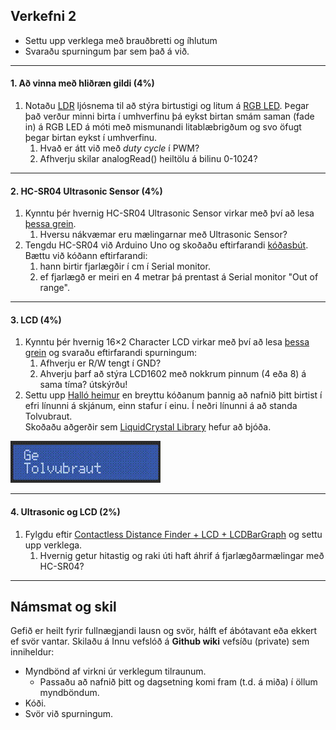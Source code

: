
## Verkefni 2

- Settu upp verklega með brauðbretti og íhlutum
- Svaraðu spurningum þar sem það á við.

---

#### 1. Að vinna með hliðræn gildi (4%)

1. Notaðu [LDR](https://create.arduino.cc/projecthub/tarantula3/using-an-ldr-sensor-with-arduino-807b1c) ljósnema til að stýra birtustigi og litum á [RGB LED](https://learn.adafruit.com/adafruit-arduino-lesson-3-rgb-leds/overview). Þegar það verður minni birta í umhverfinu þá eykst birtan smám saman (fade in) á RGB LED á móti með mismunandi litablæbrigðum og svo öfugt þegar birtan eykst í umhverfinu.
    1. Hvað er átt við með *duty cycle* í PWM? 
    1. Afhverju skilar analogRead() heiltölu á bilinu 0-1024?
       
---

#### 2. HC-SR04 Ultrasonic Sensor (4%)
1. Kynntu þér hvernig HC-SR04 Ultrasonic Sensor virkar með því að lesa [þessa grein](https://lastminuteengineers.com/arduino-sr04-ultrasonic-sensor-tutorial/). 
    1. Hversu nákvæmar eru mælingarnar með Ultrasonic Sensor?
1. Tengdu HC-SR04 við Arduino Uno og skoðaðu eftirfarandi [kóðasbút](https://github.com/VESM2VT/Efni/blob/main/Kodi/sonic.ino). Bættu við kóðann eftirfarandi:
   1. hann birtir fjarlægðir í cm í Serial monitor.
   2. ef fjarlægð er meiri en 4 metrar þá prentast á Serial monitor "Out of range". 
   
   
---

#### 3. LCD (4%)
1. Kynntu þér hvernig 16×2 Character LCD virkar með því að lesa [þessa grein](https://lastminuteengineers.com/arduino-1602-character-lcd-tutorial/) og svaraðu eftirfarandi spurningum:
   1. Afhverju er R/W tengt í GND?
   1. Ahverju þarf að stýra LCD1602 með nokkrum pinnum (4 eða 8) á sama tíma? útskýrðu!
1. Settu upp [Halló heimur](https://lastminuteengineers.com/arduino-1602-character-lcd-tutorial/#arduino-code) en breyttu kóðanum þannig að nafnið þitt birtist í efri línunni á skjánum, einn stafur í einu. Í neðri línunni á að standa Tolvubraut. <br> Skoðaðu aðgerðir sem [LiquidCrystal Library](https://www.arduino.cc/en/Reference/LiquidCrystal) hefur að bjóða.
 
 

![lcd nafn](https://raw.githubusercontent.com/VESM2VT/Efni/main/Myndir/lcd_verkefni2.gif)

---

#### 4. Ultrasonic og LCD (2%)

1. Fylgdu eftir [Contactless Distance Finder + LCD + LCDBarGraph](https://lastminuteengineers.com/arduino-sr04-ultrasonic-sensor-tutorial/#arduino-project-contactless-distance-finder) og settu upp verklega.
   1. Hvernig getur hitastig og raki úti haft áhrif á fjarlægðarmælingar með HC-SR04?

---

## Námsmat og skil
Gefið er heilt fyrir fullnægjandi lausn og svör, hálft ef ábótavant eða ekkert ef svör vantar.
Skilaðu á Innu vefslóð á **Github wiki** vefsíðu (private) sem inniheldur:

- Myndbönd af virkni úr verklegum tilraunum.
  - Passaðu að nafnið þitt og dagsetning komi fram (t.d. á miða) í öllum myndböndum.
- Kóði.
- Svör við spurningum.


